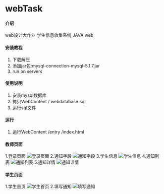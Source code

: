 # webTask

#### 介绍
web设计大作业
学生信息收集系统
JAVA web


#### 安装教程

1.  下载解压
2.  添加jar包:mysql-connection-mysql-5.1.7.jar
3.  run on servers

#### 使用说明

1.  安装mysql数据库
2.  拷贝WebContent / webdatabase.sql
3.  运行sql文件

#### 运行
1.  运行WebContent /entry /index.html

#### 教师页面
1.登录页面
![登录页面](https://images.gitee.com/uploads/images/2021/0427/221238_dc2f2887_8322743.png "屏幕截图.png")
2.通知字段
![通知字段](https://images.gitee.com/uploads/images/2021/0427/221414_e8bd7c90_8322743.png "屏幕截图.png")
3.学生信息
![学生信息](https://images.gitee.com/uploads/images/2021/0427/221453_e6a794c6_8322743.png "屏幕截图.png")
4.通知列表
![通知列表](https://images.gitee.com/uploads/images/2021/0427/221526_6c6c34ed_8322743.png "屏幕截图.png")
5.通知详情
![通知详情](https://images.gitee.com/uploads/images/2021/0427/221553_a3763626_8322743.png "屏幕截图.png")
#### 学生页面
1.学生首页
![学生首页](https://images.gitee.com/uploads/images/2021/0427/221701_19920c07_8322743.png "屏幕截图.png")
2.填写通知
![填写通知](https://images.gitee.com/uploads/images/2021/0427/221720_77e0ba89_8322743.png "屏幕截图.png")